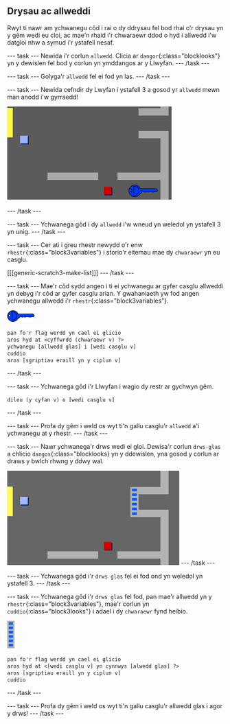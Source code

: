 ## Drysau ac allweddi

Rwyt ti nawr am ychwanegu côd i rai o dy ddrysau fel bod rhai o'r drysau yn y gêm wedi eu cloi, ac mae'n rhaid i'r chwaraewr ddod o hyd i allwedd i'w datgloi nhw a symud i'r ystafell nesaf.

--- task --- Newida i'r corlun `allwedd`. Clicia ar `dangor`{:class="blocklooks"} yn y dewislen fel bod y corlun yn ymddangos ar y Llwyfan. --- /task ---

--- task --- Golyga'r `allwedd` fel ei fod yn las. --- /task ---

--- task --- Newida cefndir dy Lwyfan i ystafell 3 a gosod yr `allwedd` mewn man anodd i'w gyrraedd!

![sgrinlun](images/world-key.png)

--- /task ---

--- task --- Ychwanega gôd i dy `allwedd` i'w wneud yn weledol yn ystafell 3 yn unig. --- /task ---

--- task --- Cer ati i greu rhestr newydd o'r enw `rhestr`{:class="block3variables"} i storio'r eitemau mae dy `chwaraewr` yn eu casglu.

[[[generic-scratch3-make-list]]] --- /task ---

--- task --- Mae'r côd sydd angen i ti ei ychwanegu ar gyfer casglu allweddi yn debyg i'r côd ar gyfer casglu arian. Y gwahaniaeth yw fod angen ychwanegu allwedd i'r `rhestr`{:class="block3variables"}.

![allwedd](images/key.png)

```blocks3
pan fo'r flag werdd yn cael ei glicio
aros hyd at <cyffwrdd (chwaraewr v) ?>
ychwanegu [allwedd glas] i [wedi casglu v]
cuddio
aros [sgriptiau eraill yn y ciplun v]
```

--- /task ---

--- task --- Ychwanega gôd i'r Llwyfan i wagio dy restr ar gychwyn gêm.

```blocks3
dileu (y cyfan v) o [wedi casglu v]
```

--- /task ---

--- task --- Profa dy gêm i weld os wyt ti'n gallu casglu'r `allwedd` a'i ychwanegu at y rhestr. --- /task ---

--- task --- Nawr ychwanega'r drws wedi ei gloi. Dewisa'r corlun `drws-glas` a chlicio `dangos`{:class="blocklooks} yn y ddewislen, yna gosod y corlun ar draws y bwlch rhwng y ddwy wal.

![sgrinlun](images/world-door.png) --- /task ---

--- task --- Ychwanega gôd i'r `drws glas` fel ei fod ond yn weledol yn ystafell 3. --- /task ---

--- task --- Ychwanega gôd i'r `drws glas` fel fod, pan mae'r allwedd yn y `rhestr`{:class="block3variables"}, mae'r corlun yn `cuddio`{:class="block3looks"} i adael i dy `chwaraewr` fynd heibio.

![drws](images/door.png)

```blocks3
pan fo'r flag werdd yn cael ei glicio
aros hyd at <[wedi casglu v] yn cynnwys [alwedd glas] ?>
aros [sgriptiau eraill yn y ciplun v]
cuddio
```

--- /task ---

--- task --- Profa dy gêm i weld os wyt ti'n gallu casglu'r allwedd glas i agor y drws! --- /task ---